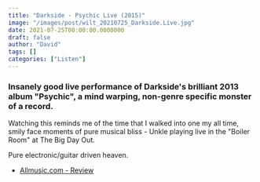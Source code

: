 ```yaml
---
title: "Darkside - Psychic Live (2015)"
image: "/images/post/wilt_20210725_Darkside.Live.jpg"
date: 2021-07-25T00:00:00.0000000
draft: false
author: "David"
tags: []
categories: ["Listen"]
---
```

### Insanely good live performance of Darkside's brilliant 2013 album "Psychic", a mind warping, non-genre specific monster of a record.

 Watching this reminds me of the time that I walked into one my all time, smily face moments of pure musical bliss - Unkle playing live in the "Boiler Room" at The Big Day Out.

 Pure electronic/guitar driven heaven.

-  [Allmusic.com - Review](https://www.allmusic.com/artist/darkside-mn0002837934/biography)
